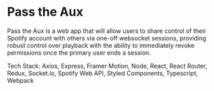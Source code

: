 # Pass the Aux

Pass the Aux is a web app that will allow users to share control of their Spotify account with others via one-off websocket sessions, providing robust control over playback with the ability to immediately revoke permissions once the primary user ends a session.

Tech Stack: Axios, Express, Framer Motion, Node, React, React Router, Redux, Socket.io, Spotify Web API, Styled Components, Typescript, Webpack
